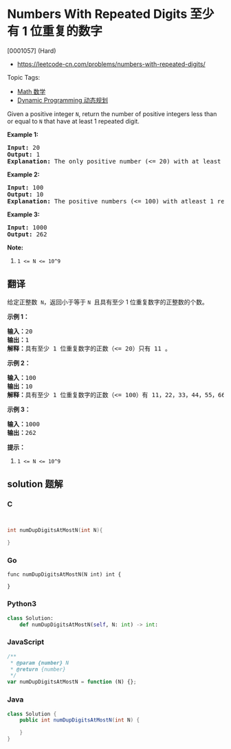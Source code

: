 # Numbers With Repeated Digits 至少有 1 位重复的数字

[0001057] (Hard)

- https://leetcode-cn.com/problems/numbers-with-repeated-digits/

Topic Tags:

- [Math 数学](https://leetcode-cn.com/tag/math/)
- [Dynamic Programming 动态规划](https://leetcode-cn.com/tag/dynamic-programming/)

Given a positive integer `N`, return the number of positive integers less than or equal to `N` that have at least 1 repeated digit.

**Example 1:**

<pre><strong>Input: </strong><span id="example-input-1-1">20</span>
<strong>Output: </strong><span id="example-output-1">1</span>
<strong>Explanation: </strong>The only positive number (&lt;= 20) with at least 1 repeated digit is 11.
</pre>

**Example 2:**

<pre><strong>Input: </strong><span id="example-input-2-1">100</span>
<strong>Output: </strong><span id="example-output-2">10</span>
<strong>Explanation: </strong>The positive numbers (&lt;= 100) with atleast 1 repeated digit are 11, 22, 33, 44, 55, 66, 77, 88, 99, and 100.
</pre>

**Example 3:**

<pre><strong>Input: </strong><span id="example-input-3-1">1000</span>
<strong>Output: </strong><span id="example-output-3">262</span>
</pre>

**Note:**

1.  `1 <= N <= 10^9`

## 翻译

给定正整数  `N`，返回小于等于 `N`  且具有至少 1 位重复数字的正整数的个数。

**示例 1：**

<pre><strong>输入：</strong>20
<strong>输出：</strong>1
<strong>解释：</strong>具有至少 1 位重复数字的正数（&lt;= 20）只有 11 。
</pre>

**示例 2：**

<pre><strong>输入：</strong>100
<strong>输出：</strong>10
<strong>解释：</strong>具有至少 1 位重复数字的正数（&lt;= 100）有 11，22，33，44，55，66，77，88，99 和 100 。
</pre>

**示例 3：**

<pre><strong>输入：</strong>1000
<strong>输出：</strong>262
</pre>

**提示：**

1.  `1 <= N <= 10^9`

## solution 题解

### C

```c


int numDupDigitsAtMostN(int N){

}


```

### Go

```golang
func numDupDigitsAtMostN(N int) int {

}
```

### Python3

```python
class Solution:
    def numDupDigitsAtMostN(self, N: int) -> int:

```

### JavaScript

```javascript
/**
 * @param {number} N
 * @return {number}
 */
var numDupDigitsAtMostN = function (N) {};
```

### Java

```java
class Solution {
    public int numDupDigitsAtMostN(int N) {

    }
}
```
